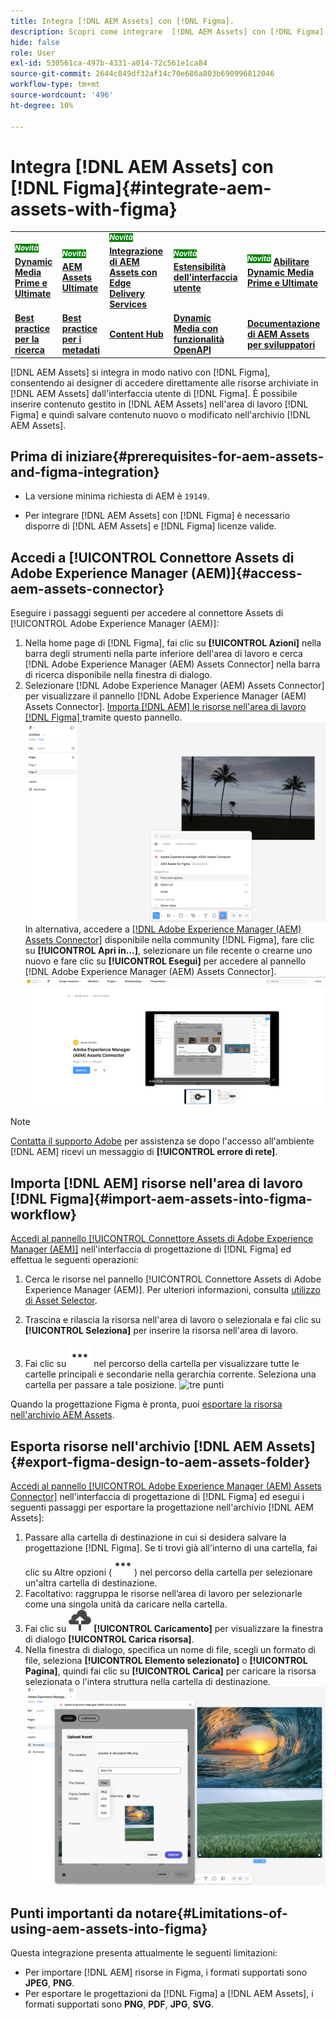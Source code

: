 ```yaml
---
title: Integra [!DNL AEM Assets] con [!DNL Figma].
description: Scopri come integrare  [!DNL AEM Assets] con [!DNL Figma] per accedere e utilizzare le risorse della tua organizzazione nel flusso di lavoro di progettazione [!DNL Figma] .
hide: false
role: User
exl-id: 530561ca-497b-4331-a014-72c561e1ca84
source-git-commit: 2644c849df32af14c70e686a803b690996812046
workflow-type: tm+mt
source-wordcount: '496'
ht-degree: 10%

---
```


# Integra [!DNL AEM Assets] con [!DNL Figma]{#integrate-aem-assets-with-figma}

<table>
    <tr>
        <td>
            <sup style= "background-color:#008000; color:#FFFFFF; font-weight:bold"><i>Novità</i></sup> <a href="/help/assets/dynamic-media/dm-prime-ultimate.md"><b>Dynamic Media Prime e Ultimate</b></a>
        </td>
        <td>
            <sup style= "background-color:#008000; color:#FFFFFF; font-weight:bold"><i>Novità</i></sup> <a href="/help/assets/assets-ultimate-overview.md"><b>AEM Assets Ultimate</b></a>
        </td>
        <td>
            <sup style= "background-color:#008000; color:#FFFFFF; font-weight:bold"><i>Novità</i></sup> <a href="/help/assets/integrate-aem-assets-edge-delivery-services.md"><b>Integrazione di AEM Assets con Edge Delivery Services</b></a>
        </td>
        <td>
            <sup style= "background-color:#008000; color:#FFFFFF; font-weight:bold"><i>Novità</i></sup> <a href="/help/assets/aem-assets-view-ui-extensibility.md"><b>Estensibilità dell’interfaccia utente</b></a>
        </td>
          <td>
            <sup style= "background-color:#008000; color:#FFFFFF; font-weight:bold"><i>Novità</i></sup> <a href="/help/assets/dynamic-media/enable-dynamic-media-prime-and-ultimate.md"><b>Abilitare Dynamic Media Prime e Ultimate</b></a>
        </td>
    </tr>
    <tr>
        <td>
            <a href="/help/assets/search-best-practices.md"><b>Best practice per la ricerca</b></a>
        </td>
        <td>
            <a href="/help/assets/metadata-best-practices.md"><b>Best practice per i metadati</b></a>
        </td>
        <td>
            <a href="/help/assets/product-overview.md"><b>Content Hub</b></a>
        </td>
        <td>
            <a href="/help/assets/dynamic-media-open-apis-overview.md"><b>Dynamic Media con funzionalità OpenAPI</b></a>
        </td>
        <td>
            <a href="https://developer.adobe.com/experience-cloud/experience-manager-apis/"><b>Documentazione di AEM Assets per sviluppatori</b></a>
        </td>
    </tr>
</table>

[!DNL AEM Assets] si integra in modo nativo con [!DNL Figma], consentendo ai designer di accedere direttamente alle risorse archiviate in [!DNL AEM Assets] dall&#39;interfaccia utente di [!DNL Figma]. È possibile inserire contenuto gestito in [!DNL AEM Assets] nell&#39;area di lavoro [!DNL Figma] e quindi salvare contenuto nuovo o modificato nell&#39;archivio [!DNL AEM Assets].

## Prima di iniziare{#prerequisites-for-aem-assets-and-figma-integration}

* La versione minima richiesta di AEM è `19149`.

* Per integrare [!DNL AEM Assets] con [!DNL Figma] è necessario disporre di [!DNL AEM Assets] e [!DNL Figma] licenze valide.

## Accedi a [!UICONTROL Connettore Assets di Adobe Experience Manager (AEM)]{#access-aem-assets-connector}

Eseguire i passaggi seguenti per accedere al connettore Assets di [!UICONTROL Adobe Experience Manager (AEM)]:

1. Nella home page di [!DNL Figma], fai clic su **[!UICONTROL Azioni]** nella barra degli strumenti nella parte inferiore dell&#39;area di lavoro e cerca [!DNL Adobe Experience Manager (AEM) Assets Connector] nella barra di ricerca disponibile nella finestra di dialogo.
1. Selezionare [!DNL Adobe Experience Manager (AEM) Assets Connector] per visualizzare il pannello [!DNL Adobe Experience Manager (AEM) Assets Connector]. [Importa [!DNL AEM] le risorse nell&#39;area di lavoro [!DNL Figma] ](#import-aem-assets-into-figma-workflow) tramite questo pannello.
   ![azioni](/help/assets/assets/actions-on-figma.png)
In alternativa, accedere a [[!DNL Adobe Experience Manager (AEM) Assets Connector]](https://www.figma.com/community/plugin/1512561378275712210/adobe-experience-manager-aem-assets-connector) disponibile nella community [!DNL Figma], fare clic su **[!UICONTROL Apri in...]**, selezionare un file recente o crearne uno nuovo e fare clic su **[!UICONTROL Esegui]** per accedere al pannello [!DNL Adobe Experience Manager (AEM) Assets Connector].
   ![plugin-page-on-figma-community](/help/assets/assets/plugin-page-on-figma-community.png)

>[!NOTE]
>
> [Contatta il supporto Adobe](https://helpx.adobe.com/contact.html) per assistenza se dopo l&#39;accesso all&#39;ambiente [!DNL AEM] ricevi un messaggio di **[!UICONTROL errore di rete]**.

## Importa [!DNL AEM] risorse nell&#39;area di lavoro [!DNL Figma]{#import-aem-assets-into-figma-workflow}

[Accedi al pannello [!UICONTROL Connettore Assets di Adobe Experience Manager (AEM)]](#access-aem-assets-connector) nell&#39;interfaccia di progettazione di [!DNL Figma] ed effettua le seguenti operazioni:

1. Cerca le risorse nel pannello [!UICONTROL Connettore Assets di Adobe Experience Manager (AEM)]. Per ulteriori informazioni, consulta [utilizzo di Asset Selector](https://experienceleague.adobe.com/en/docs/experience-manager-cloud-service/content/assets/manage/asset-selector/overview-asset-selector#using-asset-selector).

1. Trascina e rilascia la risorsa nell&#39;area di lavoro o selezionala e fai clic su **[!UICONTROL Seleziona]** per inserire la risorsa nell&#39;area di lavoro.

1. Fai clic su ![tre punti](/help/assets/assets/three-dots.svg) nel percorso della cartella per visualizzare tutte le cartelle principali e secondarie nella gerarchia corrente. Seleziona una cartella per passare a tale posizione.
   ![tre punti](/help/assets/assets/assets-folder-structure.png)

Quando la progettazione Figma è pronta, puoi [esportare la risorsa nell&#39;archivio AEM Assets](#export-figma-design-to-aem-assets-folder).

## Esporta risorse nell&#39;archivio [!DNL AEM Assets]{#export-figma-design-to-aem-assets-folder}

[Accedi al pannello [!UICONTROL Adobe Experience Manager (AEM) Assets Connector]](#access-aem-assets-connector) nell&#39;interfaccia di progettazione di [!DNL Figma] ed esegui i seguenti passaggi per esportare la progettazione nell&#39;archivio [!DNL AEM Assets]:

1. Passare alla cartella di destinazione in cui si desidera salvare la progettazione [!DNL Figma]. Se ti trovi già all&#39;interno di una cartella, fai clic su Altre opzioni (![tre punti](/help/assets/assets/three-dots.svg)) nel percorso della cartella per selezionare un&#39;altra cartella di destinazione.
1. Facoltativo: raggruppa le risorse nell’area di lavoro per selezionarle come una singola unità da caricare nella cartella.
1. Fai clic su ![caricamento file](/help/assets/assets/upload-icon.svg) **[!UICONTROL Caricamento]** per visualizzare la finestra di dialogo **[!UICONTROL Carica risorsa]**.
1. Nella finestra di dialogo, specifica un nome di file, scegli un formato di file, seleziona **[!UICONTROL Elemento selezionato]** o **[!UICONTROL Pagina]**, quindi fai clic su **[!UICONTROL Carica]** per caricare la risorsa selezionata o l&#39;intera struttura nella cartella di destinazione.
   ![carica progettazione figma](/help/assets/assets/upload-figma-design.png)

## Punti importanti da notare{#Limitations-of-using-aem-assets-into-figma}

Questa integrazione presenta attualmente le seguenti limitazioni:

* Per importare [!DNL AEM] risorse in Figma, i formati supportati sono **JPEG**, **PNG**.
* Per esportare le progettazioni da [!DNL Figma] a [!DNL AEM Assets], i formati supportati sono **PNG**, **PDF**, **JPG**, **SVG**.

